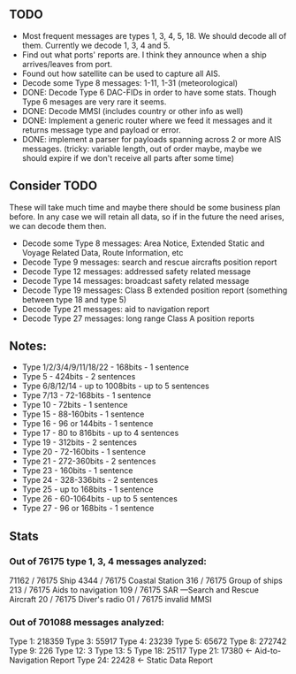 ## TODO

- Most frequent messages are types 1, 3, 4, 5, 18. We should decode all of them. Currently we decode 1, 3, 4 and 5.
- Find out what ports' reports are. I think they announce when a ship arrives/leaves from port.
- Found out how satellite can be used to capture all AIS.
- Decode some Type 8 messages: 1-11, 1-31 (meteorological)
- DONE: Decode Type 6 DAC-FIDs in order to have some stats. Though Type 6 mesages are very rare it seems.
- DONE: Decode MMSI (includes country or other info as well)
- DONE: Implement a generic router where we feed it messages and it returns message type and payload or error.
- DONE: implement a parser for payloads spanning across 2 or more AIS messages. (tricky: variable length, out of order maybe, maybe we should expire if we don't receive all parts after some time)


## Consider TODO

These will take much time and maybe there should be some business plan before. In any case we will retain all data,
so if in the future the need arises, we can decode them then.

- Decode some Type 8 messages: Area Notice, Extended Static and Voyage Related Data, Route Information, etc
- Decode Type 9 messages: search and rescue aircrafts position report
- Decode Type 12 messages: addressed safety related message
- Decode Type 14 messages: broadcast safety related message
- Decode Type 19 messages: Class B extended position report (something between type 18 and type 5)
- Decode Type 21 messages: aid to navigation report
- Decode Type 27 messages: long range Class A position reports


## Notes:

- Type 1/2/3/4/9/11/18/22 -        168bits -       1 sentence
- Type 5                  -        424bits -       2 sentences
- Type 6/8/12/14          - up to 1008bits - up to 5 sentences
- Type 7/13               -     72-168bits -       1 sentence
- Type 10                 -         72bits -       1 sentence
- Type 15                 -     88-160bits -       1 sentence
- Type 16                 -  96 or 144bits -       1 sentence
- Type 17                 -  80 to 816bits - up to 4 sentences
- Type 19                 -        312bits -       2 sentences
- Type 20                 -     72-160bits -       1 sentence
- Type 21                 -    272-360bits -       2 sentences
- Type 23                 -        160bits -       1 sentence
- Type 24                 -    328-336bits -       2 sentences
- Type 25                 -  up to 168bits -       1 sentence
- Type 26                 -    60-1064bits - up to 5 sentences
- Type 27                 -  96 or 168bits -       1 sentence


## Stats

### Out of 76175 type 1, 3, 4 messages analyzed:

71162 / 76175 Ship
 4344 / 76175 Coastal Station
  316 / 76175 Group of ships
  213 / 76175 Aids to navigation
  109 / 76175 SAR —Search and Rescue Aircraft
   20 / 76175 Diver's radio
   01 / 76175 invalid MMSI


### Out of 701088 messages analyzed:

Type  1: 218359
Type  3:  55917
Type  4:  23239
Type  5:  65672
Type  8: 272742
Type  9:    226
Type 12:      3
Type 13:      5
Type 18:  25117
Type 21:  17380 <- Aid-to-Navigation Report
Type 24:  22428 <- Static Data Report
